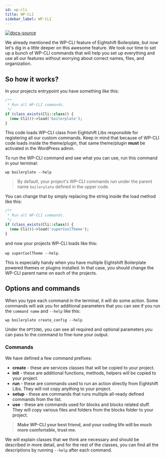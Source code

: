 ```yaml
---
id: wp-cli
title: WP-CLI
sidebar_label: WP-CLI
---
```


[![docs-source](https://img.shields.io/badge/source-eigthshift--libs-blue?style=for-the-badge&logo=php&labelColor=2a2a2a)](https://github.com/infinum/eightshift-libs)

We already mentioned the WP-CLI feature of Eightshift Boilerplate, but now let's dig in a little deeper on this awesome feature. We took our time to set up a bunch of WP-CLI commands that will help you set up everything and use all our features without worrying about correct names, files, and organization.

## So how it works?

In your projects entrypoint you have something like this:

```php
/**
 * Run all WP-CLI commands.
 */
if (class_exists(Cli::class)) {
  (new Cli())->load('boilerplate');
}
```

This code loads WP-CLI class from Eightshift Libs responsible for registering all our custom commands. Keep in mind that because of WP-CLI code loads inside the theme/plugin, that same theme/plugin **must** be activated in the WordPress admin.

To run the WP-CLI command and see what you can use, run this command in your terminal:

`wp boilerplate --help`

> By default, your project's WP-CLI commands run under the parent name `boilerplate` defined in the upper code.

You can change that by simply replacing the string inside the load method like this:

```php
/**
 * Run all WP-CLI commands.
 */
if (class_exists(Cli::class)) {
  (new Cli())->load('superCoolTheme');
}
```

and now your projects WP-CLI loads like this:

`wp superCoolTheme --help`.

This is especially handy when you have multiple Eightshift Boilerplate powered themes or plugins installed. In that case, you should change the WP-CLI parent name on each of the projects.

## Options and commands

When you type each command in the terminal, it will do some action. Some commands will ask you for additional parameters that you can see if you run the `command name` and `--help` like this:

`wp boilerplate create_config --help`

Under the `OPTIONS`, you can see all required and optional parameters you can pass to the command to fine-tune your output.

### Commands

We have defined a few command prefixes:

- **create** - these are services classes that will be copied to your project.
- **init** - these are additional functions, methods, helpers will be copied to your project.
- **run** - these are commands used to run an action directly from Eightshift Libs. They will not copy anything to your project.
- **setup** - these are commands that runs multiple all-ready defined commands from the list.
- **use** - these are commands used for blocks and blocks related stuff. They will copy various files and folders from the blocks folder to your project.

> **Make WP-CLI your best friend, and your coding life will be much more comfortable, trust me.**

We will explain classes that we think are necessary and should be described in more detail, and for the rest of the classes, you can find all the descriptions by running `--help` after each command.
